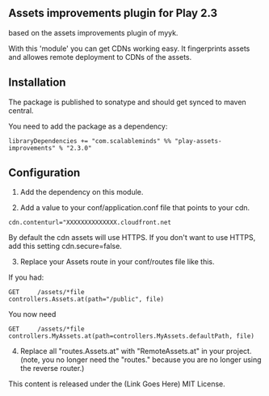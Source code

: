 ## Assets improvements plugin for Play 2.3

based on the assets improvements plugin of myyk.

With this 'module' you can get CDNs working easy. It fingerprints assets and allowes remote deployment to CDNs of the
assets.

## Installation

The package is published to sonatype and should get synced to maven central.

You need to add the package as a dependency:

```
libraryDependencies += "com.scalableminds" %% "play-assets-improvements" % "2.3.0"
```


## Configuration

1. Add the dependency on this module.

2. Add a value to your conf/application.conf file that points to your cdn.

```
cdn.contenturl="XXXXXXXXXXXXXX.cloudfront.net
```

By default the cdn assets will use HTTPS.  If you don't want to use HTTPS, add this setting cdn.secure=false.

3. Replace your Assets route in your conf/routes file like this.

If you had:

```
GET     /assets/*file               controllers.Assets.at(path="/public", file)
```

You now need

```
GET     /assets/*file               controllers.MyAssets.at(path=controllers.MyAssets.defaultPath, file)
```

4. Replace all "routes.Assets.at" with "RemoteAssets.at" in your project.  (note, you no longer need the "routes." because you are no longer using the reverse router.)

This content is released under the (Link Goes Here) MIT License.
